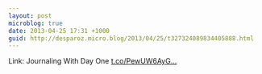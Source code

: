 ```yaml
---
layout: post
microblog: true
date: 2013-04-25 17:31 +1000
guid: http://desparoz.micro.blog/2013/04/25/t327324089834405888.html
---
```

Link: Journaling With Day One [t.co/PewUW6AyG...](http://t.co/PewUW6AyG2)
